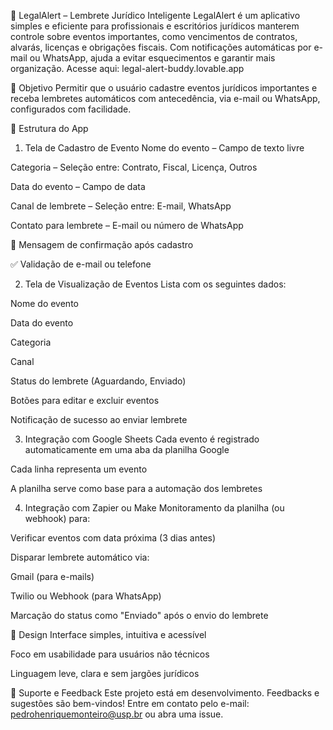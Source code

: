 📌 LegalAlert – Lembrete Jurídico Inteligente
LegalAlert é um aplicativo simples e eficiente para profissionais e escritórios jurídicos manterem controle sobre eventos importantes, como vencimentos de contratos, alvarás, licenças e obrigações fiscais. Com notificações automáticas por e-mail ou WhatsApp, ajuda a evitar esquecimentos e garantir mais organização. Acesse aqui: legal-alert-buddy.lovable.app

🎯 Objetivo
Permitir que o usuário cadastre eventos jurídicos importantes e receba lembretes automáticos com antecedência, via e-mail ou WhatsApp, configurados com facilidade.

🧩 Estrutura do App
1. Tela de Cadastro de Evento
Nome do evento – Campo de texto livre

Categoria – Seleção entre: Contrato, Fiscal, Licença, Outros

Data do evento – Campo de data

Canal de lembrete – Seleção entre: E-mail, WhatsApp

Contato para lembrete – E-mail ou número de WhatsApp

🔄 Mensagem de confirmação após cadastro

✅ Validação de e-mail ou telefone

2. Tela de Visualização de Eventos
Lista com os seguintes dados:

Nome do evento

Data do evento

Categoria

Canal

Status do lembrete (Aguardando, Enviado)

Botões para editar e excluir eventos

Notificação de sucesso ao enviar lembrete

3. Integração com Google Sheets
Cada evento é registrado automaticamente em uma aba da planilha Google

Cada linha representa um evento

A planilha serve como base para a automação dos lembretes

4. Integração com Zapier ou Make
Monitoramento da planilha (ou webhook) para:

Verificar eventos com data próxima (3 dias antes)

Disparar lembrete automático via:

Gmail (para e-mails)

Twilio ou Webhook (para WhatsApp)

Marcação do status como "Enviado" após o envio do lembrete

🎨 Design
Interface simples, intuitiva e acessível

Foco em usabilidade para usuários não técnicos

Linguagem leve, clara e sem jargões jurídicos

💬 Suporte e Feedback
Este projeto está em desenvolvimento. Feedbacks e sugestões são bem-vindos!
Entre em contato pelo e-mail: pedrohenriquemonteiro@usp.br ou abra uma issue.
